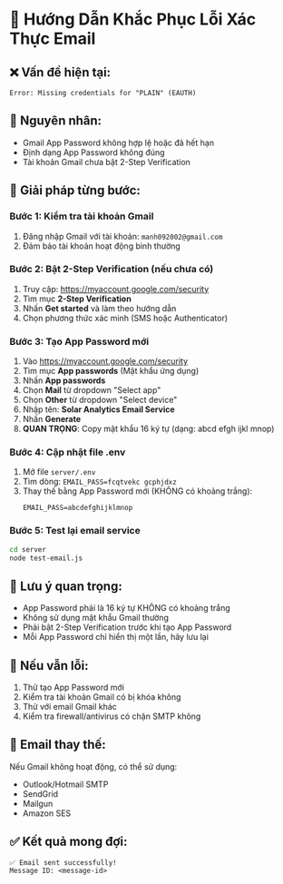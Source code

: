 # 🔧 Hướng Dẫn Khắc Phục Lỗi Xác Thực Email

## ❌ Vấn đề hiện tại:
```
Error: Missing credentials for "PLAIN" (EAUTH)
```

## 🎯 Nguyên nhân:
- Gmail App Password không hợp lệ hoặc đã hết hạn
- Định dạng App Password không đúng
- Tài khoản Gmail chưa bật 2-Step Verification

## 🔧 Giải pháp từng bước:

### Bước 1: Kiểm tra tài khoản Gmail
1. Đăng nhập Gmail với tài khoản: `manh092002@gmail.com`
2. Đảm bảo tài khoản hoạt động bình thường

### Bước 2: Bật 2-Step Verification (nếu chưa có)
1. Truy cập: https://myaccount.google.com/security
2. Tìm mục **2-Step Verification**
3. Nhấn **Get started** và làm theo hướng dẫn
4. Chọn phương thức xác minh (SMS hoặc Authenticator)

### Bước 3: Tạo App Password mới
1. Vào https://myaccount.google.com/security
2. Tìm mục **App passwords** (Mật khẩu ứng dụng)
3. Nhấn **App passwords**
4. Chọn **Mail** từ dropdown "Select app"
5. Chọn **Other** từ dropdown "Select device"
6. Nhập tên: **Solar Analytics Email Service**
7. Nhấn **Generate**
8. **QUAN TRỌNG**: Copy mật khẩu 16 ký tự (dạng: abcd efgh ijkl mnop)

### Bước 4: Cập nhật file .env
1. Mở file `server/.env`
2. Tìm dòng: `EMAIL_PASS=fcqtvekc gcphjdxz`
3. Thay thế bằng App Password mới (KHÔNG có khoảng trắng):
   ```env
   EMAIL_PASS=abcdefghijklmnop
   ```

### Bước 5: Test lại email service
```bash
cd server
node test-email.js
```

## 🚨 Lưu ý quan trọng:
- App Password phải là 16 ký tự KHÔNG có khoảng trắng
- Không sử dụng mật khẩu Gmail thường
- Phải bật 2-Step Verification trước khi tạo App Password
- Mỗi App Password chỉ hiển thị một lần, hãy lưu lại

## 🔄 Nếu vẫn lỗi:
1. Thử tạo App Password mới
2. Kiểm tra tài khoản Gmail có bị khóa không
3. Thử với email Gmail khác
4. Kiểm tra firewall/antivirus có chặn SMTP không

## 📧 Email thay thế:
Nếu Gmail không hoạt động, có thể sử dụng:
- Outlook/Hotmail SMTP
- SendGrid
- Mailgun
- Amazon SES

## ✅ Kết quả mong đợi:
```
✅ Email sent successfully!
Message ID: <message-id>
```
